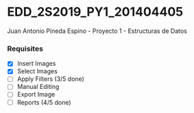# EDD_2S2019_PY1_201404405
Juan Antonio Pineda Espino - Proyecto 1 - Estructuras de Datos 

### Requisites 

- [x] Insert Images
- [x] Select Images
- [ ] Apply Filters (3/5 done)
- [ ] Manual Editing
- [ ] Export Image
- [ ] Reports (4/5 done)
